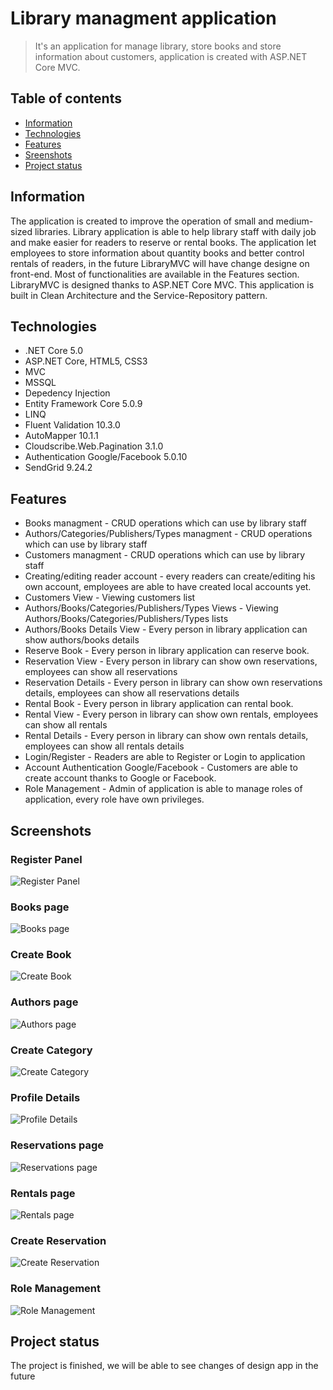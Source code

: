 # Library managment application
> It's an application for manage library, store books and store information about customers, application is created with ASP.NET Core MVC.

## Table of contents
* [Information](#information)
* [Technologies](#technologies)
* [Features](#features)
* [Sreenshots](#screenshots)
* [Project status](#project-status)


## Information
The application is created to improve the operation of small and medium-sized libraries. Library application is able to help library staff with daily job and make easier for readers to reserve or rental books.
The application let employees to store information about quantity books and better control rentals of readers, in the future LibraryMVC will have change designe on front-end.
Most of functionalities are available in the Features section.
LibraryMVC is designed thanks to ASP.NET Core MVC.
This application is built in Clean Architecture and the Service-Repository pattern.

## Technologies
* .NET Core 5.0
* ASP.NET Core, HTML5, CSS3
* MVC
* MSSQL
* Depedency Injection
* Entity Framework Core 5.0.9
* LINQ
* Fluent Validation 10.3.0
* AutoMapper 10.1.1
* Cloudscribe.Web.Pagination 3.1.0
* Authentication Google/Facebook 5.0.10
* SendGrid 9.24.2


## Features
* Books managment - CRUD operations which can use by library staff
* Authors/Categories/Publishers/Types managment - CRUD operations which can use by library staff
* Customers managment - CRUD operations which can use by library staff
* Creating/editing reader account - every readers can create/editing his own account, employees are able to have created local accounts yet. 
* Customers View - Viewing customers list
* Authors/Books/Categories/Publishers/Types Views - Viewing Authors/Books/Categories/Publishers/Types lists
* Authors/Books Details View - Every person in library application can show authors/books details
* Reserve Book - Every person in library application can reserve book.
* Reservation View - Every person in library can show own reservations, employees can show all reservations
* Reservation Details - Every person in library can show own reservations details, employees can show all reservations details
* Rental Book - Every person in library application can rental book.
* Rental View - Every person in library can show own rentals, employees can show all rentals
* Rental Details - Every person in library can show own rentals details, employees can show all rentals details
* Login/Register - Readers are able to Register or Login to application
* Account Authentication Google/Facebook - Customers are able to create account thanks to Google or Facebook.
* Role Management - Admin of application is able to manage roles of application, every role have own privileges.

## Screenshots
### Register Panel
![Register Panel](/LibraryMVC.WebApplication/wwwroot/images/screens/RegisterPanel.png)
### Books page
![Books page](/LibraryMVC.WebApplication/wwwroot/images/screens/Books.png)
### Create Book
![Create Book](/LibraryMVC.WebApplication/wwwroot/images/screens/CreateBook.png)
### Authors page
![Authors page](/LibraryMVC.WebApplication/wwwroot/images/screens/Authors.png)
### Create Category
![Create Category](/LibraryMVC.WebApplication/wwwroot/images/screens/AddCategory.png)
### Profile Details
![Profile Details](/LibraryMVC.WebApplication/wwwroot/images/screens/ProfileDetails.png)
### Reservations page
![Reservations page](/LibraryMVC.WebApplication/wwwroot/images/screens/Reservations.png)
### Rentals page
![Rentals page](/LibraryMVC.WebApplication/wwwroot/images/screens/Rentals.png)
### Create Reservation
![Create Reservation](/LibraryMVC.WebApplication/wwwroot/images/screens/CreateReservation.png)
### Role Management
![Role Management](/LibraryMVC.WebApplication/wwwroot/images/screens/Role.png)

## Project status
The project is finished, 
we will be able to see changes of design app in the future

